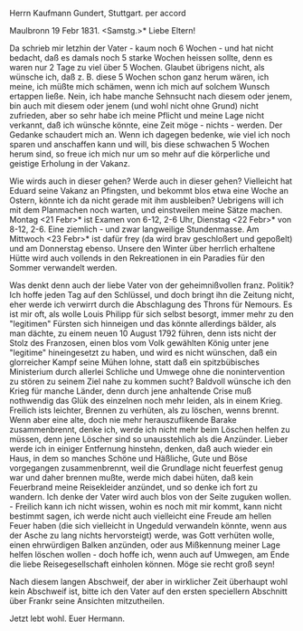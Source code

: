 Herrn Kaufmann Gundert, Stuttgart. per accord

 Maulbronn 19 Febr 1831. <Samstg.>*
Liebe Eltern!

Da schrieb mir letzhin der Vater - kaum noch 6 Wochen - und hat nicht bedacht, daß es damals noch 5 starke Wochen heissen sollte, denn es waren nur 2 Tage zu viel über 5 Wochen. Glaubet übrigens nicht, als wünsche ich, daß z. B. diese 5 Wochen schon ganz herum wären, ich meine, ich müßte mich schämen, wenn ich mich auf solchem Wunsch ertappen ließe. Nein, ich habe manche Sehnsucht nach diesem oder jenem, bin auch mit diesem oder jenem (und wohl nicht ohne Grund) nicht zufrieden, aber so sehr habe ich meine Pflicht und meine Lage nicht verkannt, daß ich wünsche könnte, eine Zeit möge - nichts - werden. Der Gedanke schaudert mich an. Wenn ich dagegen bedenke, wie viel ich noch sparen und anschaffen kann und will, bis diese schwachen 5 Wochen herum sind, so freue ich mich nur um so mehr auf die körperliche und geistige Erholung in der Vakanz.

Wie wirds auch in dieser gehen? Werde auch in dieser gehen? Vielleicht hat Eduard seine Vakanz an Pfingsten, und bekommt blos etwa eine Woche an Ostern, könnte ich da nicht gerade mit ihm ausbleiben? Uebrigens will ich mit dem Planmachen noch warten, und einstweilen meine Sätze machen. 
Montag <21 Febr>* ist Examen von 6-12, 2-6 Uhr, Dienstag <22 Febr>* von 8-12, 2-6. Eine ziemlich - und zwar langweilige Stundenmasse. Am Mittwoch <23 Febr>* ist dafür frey (da wird brav geschloßert und gepoßelt) und am Donnerstag ebenso. Unsere den Winter über herrlich erhaltene Hütte wird auch vollends in den Rekreationen in ein Paradies für den Sommer verwandelt werden.

Was denkt denn auch der liebe Vater von der geheimnißvollen franz. Politik? Ich hoffe jeden Tag auf den Schlüssel, und doch bringt ihn die Zeitung nicht, eher werde ich verwirrt durch die Abschlagung des Throns für Nemours. Es ist mir oft, als wolle Louis Philipp für sich selbst besorgt, immer mehr zu den "legitimen" Fürsten sich hinneigen und das könnte allerdings bälder, als man dächte, zu einem neuen 10 August 1792 führen, denn ists nicht der Stolz des Franzosen, einen blos vom Volk gewählten König unter jene "legitime" hineingesetzt zu haben, und wird es nicht wünschen, daß ein glorreicher Kampf seine Mühen lohne, statt daß ein spitzbübisches Ministerium durch allerlei Schliche und Umwege ohne die nonintervention zu stören zu seinem Ziel nahe zu kommen sucht? Baldvoll wünsche ich den Krieg für manche Länder, denn durch jene anhaltende Crise muß nothwendig das Glük des einzelnen noch mehr leiden, als in einem Krieg. Freilich ists leichter, Brennen zu verhüten, als zu löschen, wenns brennt. Wenn aber eine alte, doch nie mehr herauszuflikende Barake zusammenbrennt, denke ich, werde ich nicht mehr beim Löschen helfen zu müssen, denn jene Löscher sind so unausstehlich als die Anzünder. Lieber werde ich in einiger Entfernung hinstehn, denken, daß auch wieder ein Haus, in dem so manches Schöne und Häßliche, Gute und Böse vorgegangen zusammenbrennt, weil die Grundlage nicht feuerfest genug war und daher brennen mußte, werde mich dabei hüten, daß kein Feuerbrand meine Reisekleider anzündet, und so denke ich fort zu wandern. Ich denke der Vater wird auch blos von der Seite zuguken wollen. - Freilich kann ich nicht wissen, wohin es noch mit mir kommt, kann nicht bestimmt sagen, ich werde nicht auch vielleicht eine Freude am hellen Feuer haben (die sich vielleicht in Ungeduld verwandeln könnte, wenn aus der Asche zu lang nichts hervorsteigt) werde, was Gott verhüten wolle, einen ehrwürdigen Balken anzünden, oder aus Mißkennung meiner Lage helfen löschen wollen - doch hoffe ich, wenn auch auf Umwegen, am Ende die liebe Reisegesellschaft einholen können. Möge sie recht groß seyn!

Nach diesem langen Abschweif, der aber in wirklicher Zeit überhaupt wohl kein Abschweif ist, bitte ich den Vater auf den ersten speciellern Abschnitt über Frankr seine Ansichten mitzutheilen.

Jetzt lebt wohl.
 Euer Hermann.
